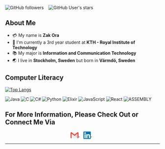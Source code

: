 <img alt="GitHub followers" src="https://img.shields.io/github/followers/ZakOra1?style=social"> &nbsp;&nbsp; <img alt="GitHub User's stars" src="https://img.shields.io/github/stars/ZakOra1?style=social"> &nbsp;&nbsp;

## About Me

- :credit_card: My name is **Zak Ora**
- :school: I'm currently a 3rd year student at **KTH - Royal Institute of Technology**
- :books: My major is **Information and Communication Technology**
- :earth_asia: I live in **Stockholm, Sweden** but born in **Värmdö, Sweden** 

## Computer Literacy
[![Top Langs](https://github-readme-stats.vercel.app/api/top-langs/?username=zakora1)](https://github.com/zakora1/github-readme-stats)


![Java](https://img.shields.io/badge/java-%23ED8B00.svg?style=for-the-badge&logo=openjdk&logoColor=white) ![C](https://img.shields.io/badge/c-%2300599C.svg?style=for-the-badge&logo=c&logoColor=white) ![C#](https://img.shields.io/badge/c%23-%23239120.svg?style=for-the-badge&logo=csharp&logoColor=white) ![Python](https://img.shields.io/badge/python-3670A0?style=for-the-badge&logo=python&logoColor=ffdd54) ![Elixir](https://img.shields.io/badge/elixir-%234B275F.svg?style=for-the-badge&logo=elixir&logoColor=white) ![JavaScript](https://img.shields.io/badge/javascript-%23323330.svg?style=for-the-badge&logo=javascript&logoColor=%23F7DF1E) ![React](https://img.shields.io/badge/react-%2320232a.svg?style=for-the-badge&logo=react&logoColor=%2361DAFB) ![ASSEMBLY](https://img.shields.io/badge/_-ASM-6E4C13.svg?style=for-the-badge) 


## For More Information, Please Check Out or Connect Me Via
<p align="center">
  <a href="mailto:zaken@hotmail.se" >
    <img align="center" alt="Zak Ora | Gmail" width="26px" src="https://github.com/SatYu26/SatYu26/blob/master/Assets/Gmail.svg" />
  </a> &nbsp;&nbsp;
  
  <a href="https://www.linkedin.com/in/zak-ora/" target="_blank">
    <img align="center" alt="Zak Ora | Linkedin" width="24px" src="https://github.com/SatYu26/SatYu26/blob/master/Assets/Linkedin.svg" />
  </a> &nbsp;&nbsp;
<p> 

------
